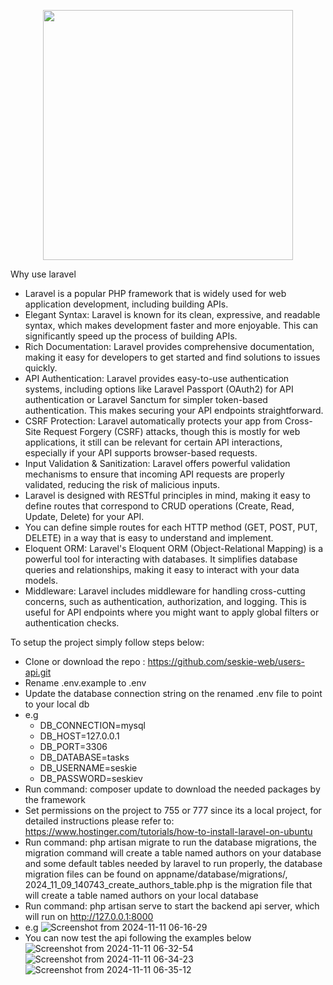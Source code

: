 
<p align="center"><a href="https://laravel.com" target="_blank"><img src="https://raw.githubusercontent.com/laravel/art/master/logo-lockup/5%20SVG/2%20CMYK/1%20Full%20Color/laravel-logolockup-cmyk-red.svg" width="400"></a></p>

Why use laravel
- Laravel is a popular PHP framework that is widely used for web application development, including building APIs.
- Elegant Syntax: Laravel is known for its clean, expressive, and readable syntax, which makes development faster and more enjoyable. This can significantly speed up the process of building APIs.
- Rich Documentation: Laravel provides comprehensive documentation, making it easy for developers to get started and find solutions to issues quickly.
- API Authentication: Laravel provides easy-to-use authentication systems, including options like Laravel Passport (OAuth2) for API authentication or Laravel Sanctum for simpler token-based authentication. This makes securing your API endpoints straightforward.
- CSRF Protection: Laravel automatically protects your app from Cross-Site Request Forgery (CSRF) attacks, though this is mostly for web applications, it still can be relevant for certain API interactions, especially if your API supports browser-based requests.
- Input Validation & Sanitization: Laravel offers powerful validation mechanisms to ensure that incoming API requests are properly validated, reducing the risk of malicious inputs.
- Laravel is designed with RESTful principles in mind, making it easy to define routes that correspond to CRUD operations (Create, Read, Update, Delete) for your API.
- You can define simple routes for each HTTP method (GET, POST, PUT, DELETE) in a way that is easy to understand and implement.
- Eloquent ORM: Laravel's Eloquent ORM (Object-Relational Mapping) is a powerful tool for interacting with databases. It simplifies database queries and relationships, making it easy to interact with your data models.
- Middleware: Laravel includes middleware for handling cross-cutting concerns, such as authentication, authorization, and logging. This is useful for API endpoints where you might want to apply global filters or authentication checks.

To setup the project simply follow steps below:
- Clone or download the repo : https://github.com/seskie-web/users-api.git
- Rename .env.example to .env
- Update the database connection string on the renamed .env file to point to your local db
- e.g 
    - DB_CONNECTION=mysql
    - DB_HOST=127.0.0.1
    - DB_PORT=3306
    - DB_DATABASE=tasks
    - DB_USERNAME=seskie  
    - DB_PASSWORD=seskiev
- Run command: composer update to download the needed packages by the framework
- Set permissions on the project to 755 or 777 since its a local project, for detailed instructions please refer to: https://www.hostinger.com/tutorials/how-to-install-laravel-on-ubuntu
- Run command: php artisan migrate to run the database migrations, the migration command will create a table named authors on your database and some default tables needed by laravel to run properly, the database migration files can be found on appname/database/migrations/, 2024_11_09_140743_create_authors_table.php is the migration file that will create a table named authors on your local database 
- Run command: php artisan serve to start the backend api server, which will run on http://127.0.0.1:8000
- e.g
  ![Screenshot from 2024-11-11 06-16-29](https://github.com/user-attachments/assets/4d2086c2-5879-430c-901b-2f4a375f1116)
- You can now test the api following the examples below
  ![Screenshot from 2024-11-11 06-32-54](https://github.com/user-attachments/assets/ed9c7039-e37b-4f94-af9b-ed07edc7c3b7)
![Screenshot from 2024-11-11 06-34-23](https://github.com/user-attachments/assets/981234bd-9df2-4630-af8b-dec7c3bdaa3e)
![Screenshot from 2024-11-11 06-35-12](https://github.com/user-attachments/assets/31f49390-b862-4290-9e91-2a02d8a13621)

